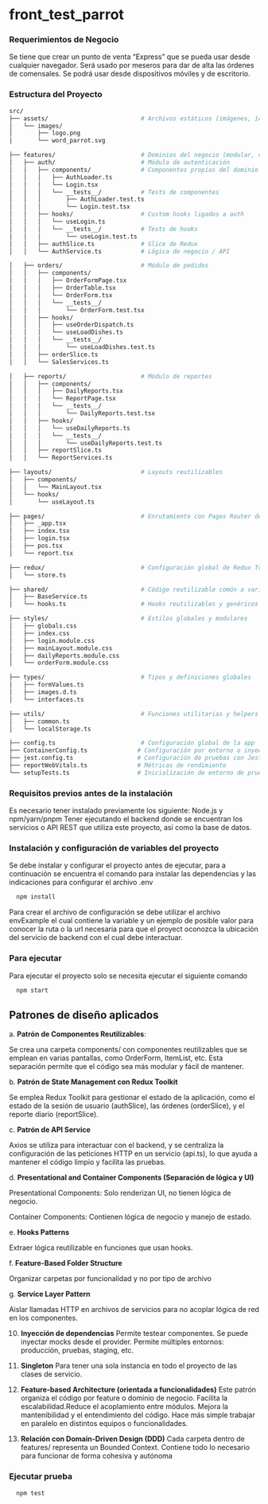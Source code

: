 # front_test_parrot

### Requerimientos de Negocio
Se tiene que crear un punto de venta “Express” que se pueda usar desde
cualquier navegador. Será usado por meseros para dar de alta las órdenes de
comensales. Se podrá usar desde dispositivos móviles y de escritorio.

### Estructura del Proyecto
```bash
src/
├── assets/                          # Archivos estáticos (imágenes, íconos, etc.)
│   └── images/
│       ├── logo.png
│       └── word_parrot.svg

├── features/                        # Dominios del negocio (modular, orientado a DDD)
│   ├── auth/                        # Módulo de autenticación
│   │   ├── components/              # Componentes propios del dominio
│   │   │   ├── AuthLoader.ts
│   │   │   └── Login.tsx
│   │   │   └── __tests__/           # Tests de componentes
│   │   │       ├── AuthLoader.test.ts
│   │   │       └── Login.test.tsx
│   │   ├── hooks/                   # Custom hooks ligados a auth
│   │   │   └── useLogin.ts
│   │   │   └── __tests__/           # Tests de hooks
│   │   │       └── useLogin.test.ts
│   │   ├── authSlice.ts             # Slice de Redux
│   │   └── AuthService.ts           # Lógica de negocio / API

│   ├── orders/                      # Módulo de pedidos
│   │   ├── components/
│   │   │   ├── OrderFormPage.tsx
│   │   │   ├── OrderTable.tsx
│   │   │   └── OrderForm.tsx
│   │   │   └── __tests__/
│   │   │       └── OrderForm.test.tsx
│   │   ├── hooks/
│   │   │   ├── useOrderDispatch.ts
│   │   │   └── useLoadDishes.ts
│   │   │   └── __tests__/
│   │   │       └── useLoadDishes.test.ts
│   │   ├── orderSlice.ts
│   │   └── SalesServices.ts

│   ├── reports/                     # Módulo de reportes
│   │   ├── components/
│   │   │   ├── DailyReports.tsx
│   │   │   └── ReportPage.tsx
│   │   │   └── __tests__/
│   │   │       └── DailyReports.test.tsx
│   │   ├── hooks/
│   │   │   └── useDailyReports.ts
│   │   │   └── __tests__/
│   │   │       └── useDailyReports.test.ts
│   │   ├── reportSlice.ts
│   │   └── ReportServices.ts

├── layouts/                         # Layouts reutilizables
│   ├── components/
│   │   └── MainLayout.tsx
│   └── hooks/
│       └── useLayout.ts

├── pages/                           # Enrutamiento con Pages Router de Next.js
│   ├── _app.tsx
│   ├── index.tsx
│   ├── login.tsx
│   ├── pos.tsx
│   └── report.tsx

├── redux/                           # Configuración global de Redux Toolkit
│   └── store.ts

├── shared/                          # Código reutilizable común a varios dominios
│   ├── BaseService.ts
│   └── hooks.ts                     # Hooks reutilizables y genéricos

├── styles/                          # Estilos globales y modulares
│   ├── globals.css
│   ├── index.css
│   ├── login.module.css
│   ├── mainLayout.module.css
│   ├── dailyReports.module.css
│   └── orderForm.module.css

├── types/                           # Tipos y definiciones globales
│   ├── formValues.ts
│   ├── images.d.ts
│   └── interfaces.ts

├── utils/                           # Funciones utilitarias y helpers
│   ├── common.ts
│   └── localStorage.ts

├── config.ts                        # Configuración global de la app
├── ContainerConfig.ts              # Configuración por entorno o inyección
├── jest.config.ts                  # Configuración de pruebas con Jest
├── reportWebVitals.ts              # Métricas de rendimiento
└── setupTests.ts                   # Inicialización de entorno de pruebas


```

### Requisitos previos antes de la instalación

Es necesario tener instalado previamente los siguiente: Node.js y npm/yarn/pnpm
Tener ejecutando el backend donde se encuentran los servicios o API REST que utiliza este proyecto, así como la base de datos.

### Instalación y configuración de variables del proyecto

Se debe instalar y configurar el proyecto antes de ejecutar, para a continuación se encuentra el comando para instalar las dependencias y 
las indicaciones para configurar el archivo .env

```bash
  npm install
```
Para crear el archivo de configuración se debe utilizar el archivo envExample el cual contiene la variable y un ejemplo de posible valor para conocer la ruta
o la url necesaria para que el proyect oconozca la ubicación del servicio de backend con el cual debe interactuar.

### Para ejecutar
Para ejecutar el proyecto solo se necesita ejecutar el siguiente comando

```bash
  npm start
```

## Patrones de diseño aplicados

a. **Patrón de Componentes Reutilizables**:

Se crea una carpeta components/ con componentes reutilizables que se emplean en varias pantallas, como OrderForm,
ItemList, etc. Esta separación permite que el código sea más modular y fácil de mantener.

b. **Patrón de State Management con Redux Toolkit**

Se emplea Redux Toolkit para gestionar el estado de la aplicación, como el estado de la sesión de usuario (authSlice),
las órdenes (orderSlice), y el reporte diario (reportSlice).

c. **Patrón de API Service**

Axios se utiliza para interactuar con el backend, y se centraliza la configuración de las peticiones HTTP en un
servicio (api.ts), lo que ayuda a mantener el código limpio y facilita las pruebas.

d. **Presentational and Container Components (Separación de lógica y UI)**

Presentational Components: Solo renderizan UI, no tienen lógica de negocio.

Container Components: Contienen lógica de negocio y manejo de estado.

e. **Hooks Patterns**

Extraer lógica reutilizable en funciones que usan hooks.

f. **Feature-Based Folder Structure**

Organizar carpetas por funcionalidad y no por tipo de archivo

g. **Service Layer Pattern**   

Aislar llamadas HTTP en archivos de servicios para no acoplar lógica de red en los componentes.

10. **Inyección de dependencias**
 Permite testear componentes. Se puede inyectar mocks desde el provider. Permite múltiples entornos: producción, pruebas, staging, etc.

11. **Singleton**
Para tener una sola instancia en todo el proyecto de las clases de servicio.

12. **Feature-based Architecture (orientada a funcionalidades)**
 Este patrón organiza el código por feature o dominio de negocio. Facilita la escalabilidad.Reduce el acoplamiento entre módulos.
 Mejora la mantenibilidad y el entendimiento del código. Hace más simple trabajar en paralelo en distintos equipos o funcionalidades.

13. **Relación con Domain-Driven Design (DDD)**
Cada carpeta dentro de features/ representa un Bounded Context. Contiene todo lo necesario para funcionar de forma cohesiva y autónoma

### Ejecutar prueba
```bash
  npm test
```